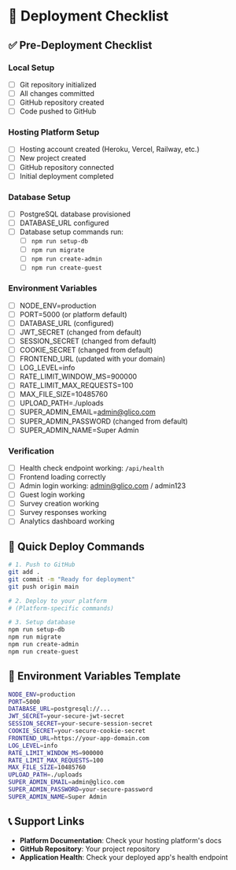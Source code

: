 # 🚀 Deployment Checklist

## ✅ Pre-Deployment Checklist

### **Local Setup**
- [ ] Git repository initialized
- [ ] All changes committed
- [ ] GitHub repository created
- [ ] Code pushed to GitHub

### **Hosting Platform Setup**
- [ ] Hosting account created (Heroku, Vercel, Railway, etc.)
- [ ] New project created
- [ ] GitHub repository connected
- [ ] Initial deployment completed

### **Database Setup**
- [ ] PostgreSQL database provisioned
- [ ] DATABASE_URL configured
- [ ] Database setup commands run:
  - [ ] `npm run setup-db`
  - [ ] `npm run migrate`
  - [ ] `npm run create-admin`
  - [ ] `npm run create-guest`

### **Environment Variables**
- [ ] NODE_ENV=production
- [ ] PORT=5000 (or platform default)
- [ ] DATABASE_URL (configured)
- [ ] JWT_SECRET (changed from default)
- [ ] SESSION_SECRET (changed from default)
- [ ] COOKIE_SECRET (changed from default)
- [ ] FRONTEND_URL (updated with your domain)
- [ ] LOG_LEVEL=info
- [ ] RATE_LIMIT_WINDOW_MS=900000
- [ ] RATE_LIMIT_MAX_REQUESTS=100
- [ ] MAX_FILE_SIZE=10485760
- [ ] UPLOAD_PATH=./uploads
- [ ] SUPER_ADMIN_EMAIL=admin@glico.com
- [ ] SUPER_ADMIN_PASSWORD (changed from default)
- [ ] SUPER_ADMIN_NAME=Super Admin

### **Verification**
- [ ] Health check endpoint working: `/api/health`
- [ ] Frontend loading correctly
- [ ] Admin login working: admin@glico.com / admin123
- [ ] Guest login working
- [ ] Survey creation working
- [ ] Survey responses working
- [ ] Analytics dashboard working

## 🚀 Quick Deploy Commands

```bash
# 1. Push to GitHub
git add .
git commit -m "Ready for deployment"
git push origin main

# 2. Deploy to your platform
# (Platform-specific commands)

# 3. Setup database
npm run setup-db
npm run migrate
npm run create-admin
npm run create-guest
```

## 🔧 Environment Variables Template

```bash
NODE_ENV=production
PORT=5000
DATABASE_URL=postgresql://...
JWT_SECRET=your-secure-jwt-secret
SESSION_SECRET=your-secure-session-secret
COOKIE_SECRET=your-secure-cookie-secret
FRONTEND_URL=https://your-app-domain.com
LOG_LEVEL=info
RATE_LIMIT_WINDOW_MS=900000
RATE_LIMIT_MAX_REQUESTS=100
MAX_FILE_SIZE=10485760
UPLOAD_PATH=./uploads
SUPER_ADMIN_EMAIL=admin@glico.com
SUPER_ADMIN_PASSWORD=your-secure-password
SUPER_ADMIN_NAME=Super Admin
```

## 📞 Support Links

- **Platform Documentation**: Check your hosting platform's docs
- **GitHub Repository**: Your project repository
- **Application Health**: Check your deployed app's health endpoint 